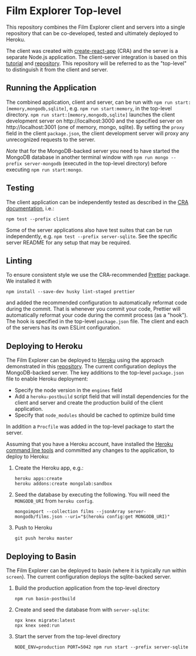 # Film Explorer Top-level

This repository combines the Film Explorer client and servers into a single repository that can be co-developed, tested and ultimately deployed to Heroku.

The client was created with [create-react-app](https://github.com/facebookincubator/create-react-app) (CRA) and the server is a separate Node.js application. The client-server integration is based on this [tutorial](https://www.fullstackreact.com/articles/using-create-react-app-with-a-server/) and [repository](https://github.com/fullstackreact/food-lookup-demo). This repository will be referred to as the "top-level" to distinguish it from the client and server.

## Running the Application

The combined application, client and server, can be run with `npm run start:[memory,mongodb,sqlite]`, e.g. `npm run start:memory`, in the top-level directory. `npm run start:[memory,mongodb,sqlite]` launches the client development server on http://localhost:3000 and the specified server on http://localhost:3001 (one of memory, mongo, sqlite). By setting the `proxy` field in the client `package.json`, the client development server will proxy any unrecognized requests to the server.

*Note* that for the MongoDB-backed server you need to have started the MongoDB database in another terminal window with `npm run mongo --prefix server-mongodb` (executed in the top-level directory) before executing `npm run start:mongo`.

## Testing

The client application can be independently tested as described in the [CRA documentation](https://github.com/facebookincubator/create-react-app/blob/master/packages/react-scripts/template/README.md#running-tests), i.e.:

```
npm test --prefix client
```

Some of the server applications also have test suites that can be run independently, e.g. `npm test --prefix server-sqlite`. See the specific server README for any setup that may be required.

## Linting

To ensure consistent style we use the CRA-recommended [Prettier](https://github.com/prettier/prettier) package. We installed it with

```
npm install --save-dev husky lint-staged prettier
```

and added the recommended configuration to automatically reformat code during the commit. That is whenever you commit your code, Prettier will automatically reformat your code during the commit process (as a "hook"). The hook is specified in the top-level `package.json` file. The client and each of the servers has its own ESLint configuration.

## Deploying to Heroku

The Film Explorer can be deployed to [Heroku](heroku.com) using the approach demonstrated in this [repository](https://github.com/mars/heroku-cra-node). The current configuration deploys the MongoDB-backed server. The key additions to the top-level `package.json` file to enable Heroku deployment:

* Specify the node version in the `engines` field
* Add a `heroku-postbuild` script field that will install dependencies for the client and server and create the production build of the client application.
* Specify that `node_modules` should be cached to optimize build time

In addition a `Procfile` was added in the top-level package to start the server.

Assuming that you have a Heroku account, have installed the [Heroku command line tools](https://devcenter.heroku.com/articles/heroku-cli) and committed any changes to the application, to deploy to Heroku:

1. Create the Heroku app, e.g.:

    ```
    heroku apps:create
    heroku addons:create mongolab:sandbox
    ```

1. Seed the database by executing the following. You will need the `MONGODB_URI` from `heroku config`.

    ```
    mongoimport --collection films --jsonArray server-mongodb/films.json --uri="$(heroku config:get MONGODB_URI)"
    ```

1. Push to Heroku

    ```
    git push heroku master
    ```

## Deploying to Basin

The Film Explorer can be deployed to basin (where it is typically run within `screen`). The current configuration deploys the sqlite-backed server.

1. Build the production application from the top-level directory
    ```
    npm run basin-postbuild
    ```

1. Create and seed the database from with `server-sqlite`:

    ```
    npx knex migrate:latest
    npx knex seed:run
    ```

1. Start the server from the top-level directory

	```
	NODE_ENV=production PORT=5042 npm run start --prefix server-sqlite
	```

